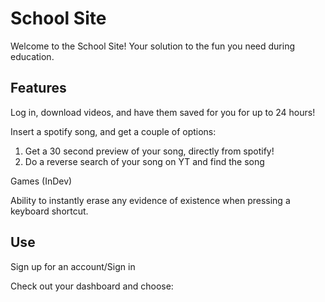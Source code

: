 # School Site
Welcome to the School Site!
Your solution to the fun you need during education.

## Features
Log in, download videos, and have them saved for you for up to 24 hours!

Insert a spotify song, and get a couple of options:
  1. Get a 30 second preview of your song, directly from spotify!
  2. Do a reverse search of your song on YT and find the song

Games (InDev)

Ability to instantly erase any evidence of existence when pressing a keyboard shortcut.

## Use
Sign up for an account/Sign in

Check out your dashboard and choose:
